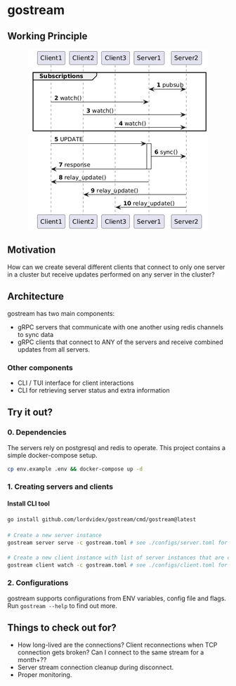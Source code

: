 # gostream

## Working Principle
<p align="center">
  <img src="./assets/sample.png"/>
</p>

## Motivation
How can we create several different clients that connect to only one server in a cluster but receive updates performed on
any server in the cluster?

## Architecture
gostream has two main components:
- gRPC servers that communicate with one another using redis channels to sync data 
- gRPC clients that connect to ANY of the servers and receive combined updates from all servers.

### Other components
- CLI / TUI interface for client interactions
- CLI for retrieving server status and extra information

## Try it out?
### 0. Dependencies
The servers rely on postgresql and redis to operate. This project contains a simple docker-compose setup.
```bash
cp env.example .env && docker-compose up -d
```
### 1. Creating servers and clients
#### Install CLI tool

```bash
go install github.com/lordvidex/gostream/cmd/gostream@latest
```

#### 
```bash
# Create a new server instance
gostream server serve -c gostream.toml # see ./configs/server.toml for example of server configs

# Create a new client instance with list of server instances that are client-side loadbalanced
gostream client watch -c gostream.toml # see ./configs/client.toml for example of client configs
```
### 2. Configurations
gostream supports configurations from ENV variables, config file and flags. Run `gostream --help` to find out more.

## Things to check out for?
- How long-lived are the connections? Client reconnections when TCP connection gets broken? Can I connect to the same stream for a month+??
- Server stream connection cleanup during disconnect.
- Proper monitoring.
